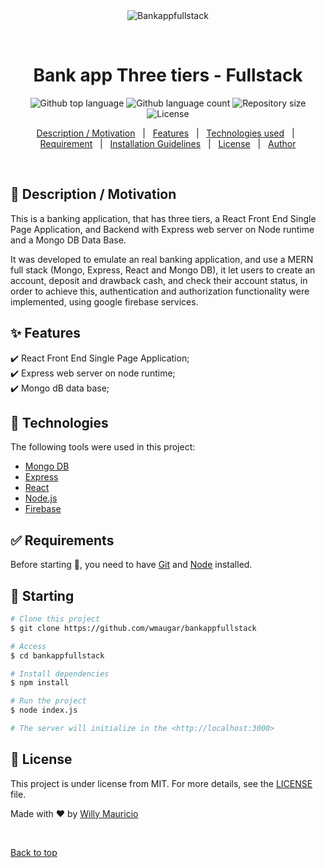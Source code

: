 <div align="center" id="top"> 
  <img src="./.github/app.gif" alt="Bankappfullstack" />

&#xa0;

  <!-- <a href="https://bankappfullstack.netlify.app">Demo</a> -->
</div>

<h1 align="center">Bank app Three tiers - Fullstack</h1>

<p align="center">
  <img alt="Github top language" src="https://img.shields.io/github/languages/top/wmaugar/bankappfullstack?color=56BEB8">

  <img alt="Github language count" src="https://img.shields.io/github/languages/count/wmaugar/bankappfullstack?color=56BEB8">

  <img alt="Repository size" src="https://img.shields.io/github/repo-size/wmaugar/bankappfullstack?color=56BEB8">

  <img alt="License" src="https://img.shields.io/github/license/wmaugar/bankappfullstack?color=56BEB8">

  <!-- <img alt="Github issues" src="https://img.shields.io/github/issues/wmaugar/bankappfullstack?color=56BEB8" /> -->

  <!-- <img alt="Github forks" src="https://img.shields.io/github/forks/wmaugar/bankappfullstack?color=56BEB8" /> -->

  <!-- <img alt="Github stars" src="https://img.shields.io/github/stars/wmaugar/bankappfullstack?color=56BEB8" /> -->
</p>

<!-- Status -->

<!-- <h4 align="center">
	🚧  Bankappfullstack 🚀 Under construction...  🚧
</h4>

<hr> -->

<p align="center">
  <a href="#dart-about">Description / Motivation</a> &#xa0; | &#xa0; 
  <a href="#sparkles-features">Features</a> &#xa0; | &#xa0;
  <a href="#rocket-technologies">Technologies used</a> &#xa0; | &#xa0;
  <a href="#white_check_mark-requirements">Requirement</a> &#xa0; | &#xa0;
  <a href="#checkered_flag-starting">Installation Guidelines</a> &#xa0; | &#xa0;
  <a href="#memo-license">License</a> &#xa0; | &#xa0;
  <a href="https://github.com/wmaugar" target="_blank">Author</a>
</p>

<br>

## :dart: Description / Motivation

This is a banking application, that has three tiers, a React Front End Single Page Application, and Backend with Express web server on Node runtime and a Mongo DB Data Base.

It was developed to emulate an real banking application, and use a MERN full stack (Mongo, Express, React and Mongo DB), it let users to create an account, deposit and drawback cash, and check their account status, in order to achieve this, authentication and authorization functionality were implemented, using google firebase services.

## :sparkles: Features

:heavy_check_mark: React Front End Single Page Application;\
:heavy_check_mark: Express web server on node runtime;\
:heavy_check_mark: Mongo dB data base;

## :rocket: Technologies

The following tools were used in this project:

- [Mongo DB](https://mongodb.com/)
- [Express](https://www.npmjs.com/package/express)
- [React](https://pt-br.reactjs.org/)
- [Node.js](https://nodejs.org/en/)
- [Firebase](https://firebase.google.com/)

## :white_check_mark: Requirements

Before starting :checkered_flag:, you need to have [Git](https://git-scm.com) and [Node](https://nodejs.org/en/) installed.

## :checkered_flag: Starting

```bash
# Clone this project
$ git clone https://github.com/wmaugar/bankappfullstack

# Access
$ cd bankappfullstack

# Install dependencies
$ npm install

# Run the project
$ node index.js

# The server will initialize in the <http://localhost:3000>
```

## :memo: License

This project is under license from MIT. For more details, see the [LICENSE](LICENSE.md) file.

Made with :heart: by <a href="https://github.com/wmaugar" target="_blank">Willy Mauricio</a>

&#xa0;

<a href="#top">Back to top</a>
